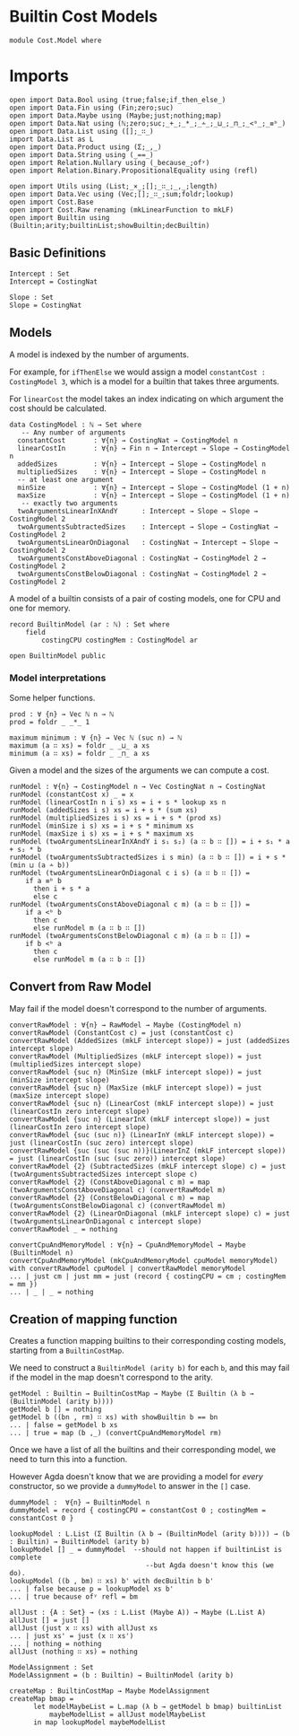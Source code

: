
# Builtin Cost Models

```
module Cost.Model where 

```

# Imports

```
open import Data.Bool using (true;false;if_then_else_)
open import Data.Fin using (Fin;zero;suc)
open import Data.Maybe using (Maybe;just;nothing;map)
open import Data.Nat using (ℕ;zero;suc;_+_;_*_;_∸_;_⊔_;_⊓_;_<ᵇ_;_≡ᵇ_)
open import Data.List using ([];_∷_)
import Data.List as L 
open import Data.Product using (Σ;_,_)
open import Data.String using (_==_)
open import Relation.Nullary using (_because_;ofʸ)
open import Relation.Binary.PropositionalEquality using (refl)

open import Utils using (List;_×_;[];_∷_;_,_;length)
open import Data.Vec using (Vec;[];_∷_;sum;foldr;lookup) 
open import Cost.Base 
open import Cost.Raw renaming (mkLinearFunction to mkLF)
open import Builtin using (Builtin;arity;builtinList;showBuiltin;decBuiltin)
```

## Basic Definitions

```
Intercept : Set 
Intercept = CostingNat 

Slope : Set 
Slope = CostingNat 
```

## Models

A model is indexed by the number of arguments.

For example, for `ifThenElse` we would assign a model `constantCost : CostingModel 3`,
which is a model for a builtin that takes three arguments.

For `linearCost` the model takes an index indicating on which argument the cost
should be calculated.

``` 
data CostingModel : ℕ → Set where 
   -- Any number of arguments
  constantCost       : ∀{n} → CostingNat → CostingModel n
  linearCostIn       : ∀{n} → Fin n → Intercept → Slope → CostingModel n
  addedSizes         : ∀{n} → Intercept → Slope → CostingModel n 
  multipliedSizes    : ∀{n} → Intercept → Slope → CostingModel n
  -- at least one argument
  minSize            : ∀{n} → Intercept → Slope → CostingModel (1 + n)
  maxSize            : ∀{n} → Intercept → Slope → CostingModel (1 + n)
   -- exactly two arguments 
  twoArgumentsLinearInXAndY      : Intercept → Slope → Slope → CostingModel 2
  twoArgumentsSubtractedSizes    : Intercept → Slope → CostingNat → CostingModel 2
  twoArgumentsLinearOnDiagonal   : CostingNat → Intercept → Slope → CostingModel 2
  twoArgumentsConstAboveDiagonal : CostingNat → CostingModel 2 → CostingModel 2
  twoArgumentsConstBelowDiagonal : CostingNat → CostingModel 2 → CostingModel 2
``` 

A model of a builtin consists of a pair of costing models, one for CPU and one for memory.

```
record BuiltinModel (ar : ℕ) : Set where 
    field 
        costingCPU costingMem : CostingModel ar
        
open BuiltinModel public
```

### Model interpretations

Some helper functions.

```
prod : ∀ {n} → Vec ℕ n → ℕ
prod = foldr _ _*_ 1

maximum minimum : ∀ {n} → Vec ℕ (suc n) → ℕ
maximum (a ∷ xs) = foldr _ _⊔_ a xs
minimum (a ∷ xs) = foldr _ _⊓_ a xs
``` 

Given a model and the sizes of the arguments we can compute a cost.

```
runModel : ∀{n} → CostingModel n → Vec CostingNat n → CostingNat 
runModel (constantCost x) _ = x
runModel (linearCostIn n i s) xs = i + s * lookup xs n
runModel (addedSizes i s) xs = i + s * (sum xs)
runModel (multipliedSizes i s) xs = i + s * (prod xs)
runModel (minSize i s) xs = i + s * minimum xs
runModel (maxSize i s) xs = i + s * maximum xs
runModel (twoArgumentsLinearInXAndY i s₁ s₂) (a ∷ b ∷ []) = i + s₁ * a + s₂ * b 
runModel (twoArgumentsSubtractedSizes i s min) (a ∷ b ∷ []) = i + s * (min ⊔ (a ∸ b))
runModel (twoArgumentsLinearOnDiagonal c i s) (a ∷ b ∷ []) = 
    if a ≡ᵇ b 
      then i + s * a 
      else c
runModel (twoArgumentsConstAboveDiagonal c m) (a ∷ b ∷ []) = 
    if a <ᵇ b 
      then c 
      else runModel m (a ∷ b ∷ [])
runModel (twoArgumentsConstBelowDiagonal c m) (a ∷ b ∷ []) =
    if b <ᵇ a 
      then c 
      else runModel m (a ∷ b ∷ [])
```

## Convert from Raw Model

May fail if the model doesn't correspond to the number of arguments.

```
convertRawModel : ∀{n} → RawModel → Maybe (CostingModel n) 
convertRawModel (ConstantCost c) = just (constantCost c)
convertRawModel (AddedSizes (mkLF intercept slope)) = just (addedSizes intercept slope)
convertRawModel (MultipliedSizes (mkLF intercept slope)) = just (multipliedSizes intercept slope)
convertRawModel {suc n} (MinSize (mkLF intercept slope)) = just (minSize intercept slope)
convertRawModel {suc n} (MaxSize (mkLF intercept slope)) = just (maxSize intercept slope)
convertRawModel {suc n} (LinearCost (mkLF intercept slope)) = just (linearCostIn zero intercept slope)
convertRawModel {suc n} (LinearInX (mkLF intercept slope)) = just (linearCostIn zero intercept slope)
convertRawModel {suc (suc n)} (LinearInY (mkLF intercept slope)) = just (linearCostIn (suc zero) intercept slope)
convertRawModel {suc (suc (suc n))}(LinearInZ (mkLF intercept slope)) = just (linearCostIn (suc (suc zero)) intercept slope)
convertRawModel {2} (SubtractedSizes (mkLF intercept slope) c) = just (twoArgumentsSubtractedSizes intercept slope c)
convertRawModel {2} (ConstAboveDiagonal c m) = map (twoArgumentsConstAboveDiagonal c) (convertRawModel m)
convertRawModel {2} (ConstBelowDiagonal c m) = map (twoArgumentsConstBelowDiagonal c) (convertRawModel m)
convertRawModel {2} (LinearOnDiagonal (mkLF intercept slope) c) = just (twoArgumentsLinearOnDiagonal c intercept slope)
convertRawModel _ = nothing

convertCpuAndMemoryModel : ∀{n} → CpuAndMemoryModel → Maybe (BuiltinModel n)
convertCpuAndMemoryModel (mkCpuAndMemoryModel cpuModel memoryModel) with convertRawModel cpuModel | convertRawModel memoryModel 
... | just cm | just mm = just (record { costingCPU = cm ; costingMem = mm })
... | _ | _ = nothing
```

## Creation of mapping function 

Creates a function mapping builtins to their corresponding costing models, 
starting from a `BuiltinCostMap`.

We need to construct a `BuiltinModel (arity b)` for each `b`, and this may fail if
the model in the map doesn't correspond to the arity. 

```
getModel : Builtin → BuiltinCostMap → Maybe (Σ Builtin (λ b → (BuiltinModel (arity b))))
getModel b [] = nothing
getModel b ((bn , rm) ∷ xs) with showBuiltin b == bn 
... | false = getModel b xs
... | true = map (b ,_) (convertCpuAndMemoryModel rm)
``` 

Once we have a list of all the builtins and their corresponding model, 
we need to turn this into a function.  

However Agda doesn't know that we are providing a model for *every* constructor, 
so we provide a `dummyModel` to answer in the `[]` case.

``` 
dummyModel :  ∀{n} → BuiltinModel n 
dummyModel = record { costingCPU = constantCost 0 ; costingMem = constantCost 0 }

lookupModel : L.List (Σ Builtin (λ b → (BuiltinModel (arity b)))) → (b : Builtin) → BuiltinModel (arity b)
lookupModel [] _ = dummyModel  --should not happen if builtinList is complete
                                  --but Agda doesn't know this (we do).
lookupModel ((b , bm) ∷ xs) b' with decBuiltin b b'
... | false because p = lookupModel xs b'
... | true because ofʸ refl = bm

allJust : {A : Set} → (xs : L.List (Maybe A)) → Maybe (L.List A)
allJust [] = just []
allJust (just x ∷ xs) with allJust xs 
... | just xs' = just (x ∷ xs')
... | nothing = nothing
allJust (nothing ∷ xs) = nothing

ModelAssignment : Set 
ModelAssignment = (b : Builtin) → BuiltinModel (arity b)

createMap : BuiltinCostMap → Maybe ModelAssignment
createMap bmap = 
      let modelMaybeList = L.map (λ b → getModel b bmap) builtinList 
          maybeModelList = allJust modelMaybeList
      in map lookupModel maybeModelList
``` 